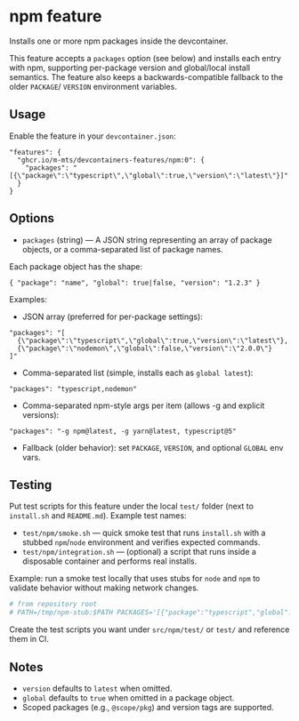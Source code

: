# npm feature

Installs one or more npm packages inside the devcontainer.

This feature accepts a `packages` option (see below) and installs each entry with
npm, supporting per-package version and global/local install semantics. The
feature also keeps a backwards-compatible fallback to the older `PACKAGE`/
`VERSION` environment variables.

## Usage

Enable the feature in your `devcontainer.json`:

```jsonc
"features": {
  "ghcr.io/m-mts/devcontainers-features/npm:0": {
    "packages": "[{\"package\":\"typescript\",\"global\":true,\"version\":\"latest\"}]"
  }
}
```

## Options

- `packages` (string) — A JSON string representing an array of package objects, or a comma-separated list of package names.

Each package object has the shape:

```
{ "package": "name", "global": true|false, "version": "1.2.3" }
```

Examples:

- JSON array (preferred for per-package settings):

```jsonc
"packages": "[
  {\"package\":\"typescript\",\"global\":true,\"version\":\"latest\"},
  {\"package\":\"nodemon\",\"global\":false,\"version\":\"2.0.0\"}
]"
```

- Comma-separated list (simple, installs each as `global latest`):

```jsonc
"packages": "typescript,nodemon"
```

- Comma-separated npm-style args per item (allows -g and explicit versions):

```jsonc
"packages": "-g npm@latest, -g yarn@latest, typescript@5"
```

- Fallback (older behavior): set `PACKAGE`, `VERSION`, and optional `GLOBAL` env vars.

## Testing

Put test scripts for this feature under the local `test/` folder (next to
`install.sh` and `README.md`). Example test names:

- `test/npm/smoke.sh` — quick smoke test that runs `install.sh` with a stubbed `npm`/`node` environment and verifies expected commands.
- `test/npm/integration.sh` — (optional) a script that runs inside a disposable container and performs real installs.

Example: run a smoke test locally that uses stubs for `node` and `npm` to validate behavior without making network changes.

```bash
# from repository root
# PATH=/tmp/npm-stub:$PATH PACKAGES='[{"package":"typescript","global":true,"version":"latest"}]' bash src/npm/install.sh
```

Create the test scripts you want under `src/npm/test/` or `test/` and reference them in CI.

## Notes
- `version` defaults to `latest` when omitted.
- `global` defaults to `true` when omitted in a package object.
- Scoped packages (e.g., `@scope/pkg`) and version tags are supported.

